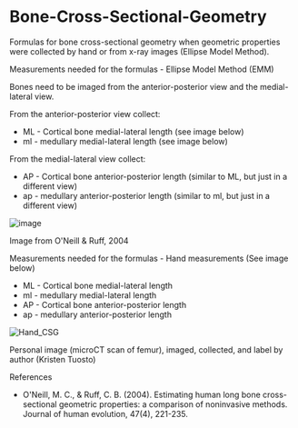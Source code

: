# Bone-Cross-Sectional-Geometry

Formulas for bone cross-sectional geometry when geometric properties were collected by hand or from x-ray images (Ellipse Model Method).

Measurements needed for the formulas - Ellipse Model Method (EMM)

Bones need to be imaged from the anterior-posterior view and the medial-lateral view.

From the anterior-posterior view collect:
  - ML - Cortical bone medial-lateral length (see image below)
  - ml - medullary medial-lateral length (see image below)

From the medial-lateral view collect:
  - AP - Cortical bone anterior-posterior length (similar to ML, but just in a different view)
  - ap - medullary anterior-posterior length (similar to ml, but just in a different view)
  
![image](https://user-images.githubusercontent.com/49923281/231025558-5608acb8-ebd5-477d-887f-c949f24c246c.png)

Image from O'Neill & Ruff, 2004

Measurements needed for the formulas - Hand measurements (See image below)
  - ML - Cortical bone medial-lateral length   
  - ml - medullary medial-lateral length 
  - AP - Cortical bone anterior-posterior length 
  - ap - medullary anterior-posterior length 
  
![Hand_CSG](https://user-images.githubusercontent.com/49923281/231028711-3c1386cf-5bf3-44d6-bdcd-e0df97adad2b.PNG)

Personal image (microCT scan of femur), imaged, collected, and label by author (Kristen Tuosto)

References
- O'Neill, M. C., & Ruff, C. B. (2004). Estimating human long bone cross-sectional geometric properties: a comparison of noninvasive methods. Journal of human evolution,
47(4), 221-235.
